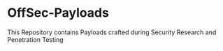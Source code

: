# OffSec-Payloads
This Repository contains Payloads crafted during Security Research and Penetration Testing
